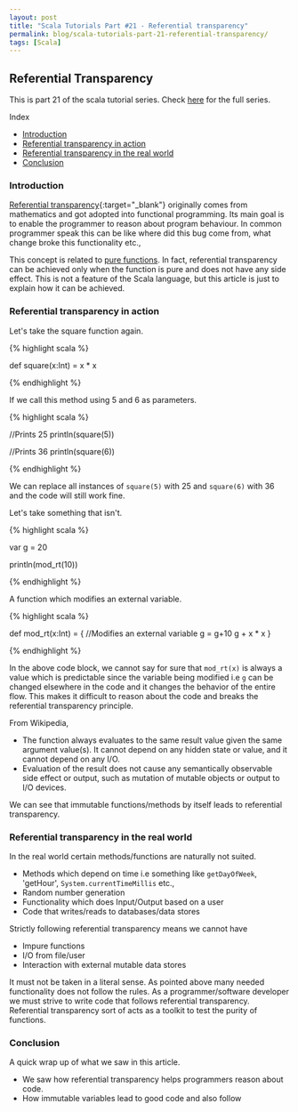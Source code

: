 ```yaml
---
layout: post
title: "Scala Tutorials Part #21 - Referential transparency"
permalink: blog/scala-tutorials-part-21-referential-transparency/
tags: [Scala]
---
```


Referential Transparency
------------------------

This is part 21 of the scala tutorial series. Check [here](/tags/#Scala) for the full series.

<i class="fa fa-list-ul fa-lg space-right"></i> Index

- [Introduction](#Intro)
- [Referential transparency in action](#InAction)
- [Referential transparency in the real world](#RealWorld)
- [Conclusion](#Conclusion)

<h3><b><a name = "Intro" class="inter-header">Introduction</a></b></h3>

[Referential transparency](https://en.wikipedia.org/wiki/Referential_transparency){:target="_blank"} originally comes from mathematics and got adopted 
into functional programming. Its main goal is to enable the programmer to reason about program behaviour. In common programmer speak this can be like
where did this bug come from, what change broke this functionality etc.,

This concept is related to [pure functions](/blog/scala-tutorials-part-9-intro-to-functional-programming/#PureFunctions). In fact, referential 
transparency can be achieved only when the function is pure and does not have any side effect. This is not a feature of the Scala language, but this article is just to explain how it can be achieved.

<h3><b><a name = "InAction" class="inter-header">Referential transparency in action</a></b></h3>

Let's take the square function again.

{% highlight scala %}

def square(x:Int) = x * x

{% endhighlight %}

If we call this method using 5 and 6 as parameters.

{% highlight scala %}

  //Prints 25
  println(square(5))

  //Prints 36
  println(square(6))

{% endhighlight %}

We can replace all instances of `square(5)` with 25 and `square(6)` with 36 and the code will still work fine.

Let's take something that isn't.

{% highlight scala %}

  var g = 20

  println(mod_rt(10))

{% endhighlight %}

A function which modifies an external variable.

{% highlight scala %}

def mod_rt(x:Int) = {
  //Modifies an external variable
  g = g+10
  g + x * x	
} 

{% endhighlight %}


In the above code block, we cannot say for sure that `mod_rt(x)` is always a value which is predictable since the variable being modified i.e `g` can be changed elsewhere in the code and it changes the behavior of the entire flow. This makes it difficult to reason about the code and breaks the referential transparency principle. 

From Wikipedia,

- The function always evaluates to the same result value given the same argument value(s). It cannot depend on any hidden state or value, and it cannot depend on any I/O.
- Evaluation of the result does not cause any semantically observable side effect or output, such as mutation of mutable objects or output to I/O devices.

We can see that immutable functions/methods by itself leads to referential transparency.

<h3><b><a name = "RealWorld" class="inter-header">Referential transparency in the real world</a></b></h3>

In the real world certain methods/functions are naturally not suited.

- Methods which depend on time i.e something like `getDayOfWeek`,  'getHour', `System.currentTimeMillis` etc.,
- Random number generation
- Functionality which does Input/Output based on a user
- Code that writes/reads to databases/data stores

Strictly following referential transparency means we cannot have

- Impure functions
- I/O from file/user
- Interaction with external mutable data stores

It must not be taken in a literal sense. As pointed above many needed functionality does not follow the rules. As a programmer/software developer we must strive to write code that follows referential transparency. Referential transparency sort of acts as a toolkit to test the purity of functions.

<h3><b><a name = "Conclusion" class="inter-header">Conclusion</a></b></h3>

A quick wrap up of what we saw in this article.

- We saw how referential transparency helps programmers reason about code.
- How immutable variables lead to good code and also follow  





 
